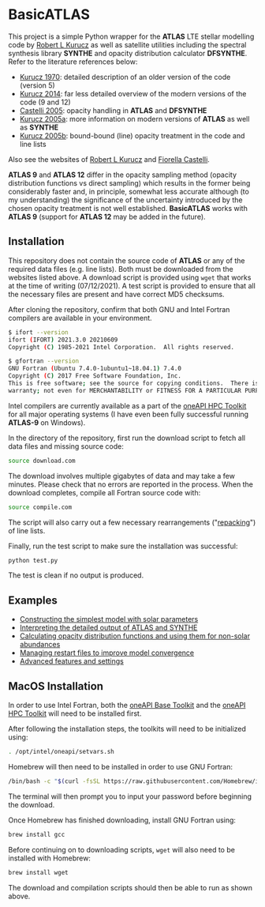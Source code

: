 # BasicATLAS

This project is a simple Python wrapper for the **ATLAS** LTE stellar modelling code by [Robert L Kurucz](http://kurucz.harvard.edu/) as well as satellite utilities including the spectral synthesis library **SYNTHE** and opacity distribution calculator **DFSYNTHE**. Refer to the literature references below:

* [Kurucz 1970](https://ui.adsabs.harvard.edu/abs/1970SAOSR.309.....K/abstract): detailed description of an older version of the code (version 5)
* [Kurucz 2014](https://ui.adsabs.harvard.edu/abs/2014dapb.book...39K/abstract): far less detailed overview of the modern versions of the code (9 and 12)
* [Castelli 2005](https://ui.adsabs.harvard.edu/abs/2005MSAIS...8...34C/abstract): opacity handling in **ATLAS** and **DFSYNTHE**
* [Kurucz 2005a](https://ui.adsabs.harvard.edu/abs/2005MSAIS...8...14K/abstract): more information on modern versions of **ATLAS** as well as **SYNTHE**
* [Kurucz 2005b](https://ui.adsabs.harvard.edu/abs/2005MSAIS...8...86K/abstract): bound-bound (line) opacity treatment in the code and line lists

Also see the websites of [Robert L Kurucz](http://kurucz.harvard.edu/programs.html) and [Fiorella Castelli](https://wwwuser.oats.inaf.it/castelli/).

**ATLAS 9** and **ATLAS 12** differ in the opacity sampling method (opacity distribution functions vs direct sampling) which results in the former being considerably faster and, in principle, somewhat less accurate although (to my understanding) the significance of the uncertainty introduced by the chosen opacity treatment is not well established. **BasicATLAS** works with **ATLAS 9** (support for **ATLAS 12** may be added in the future).

## Installation

This repository does not contain the source code of **ATLAS** or any of the required data files (e.g. line lists). Both must be downloaded from the websites listed above. A download script is provided using `wget` that works at the time of writing (07/12/2021). A test script is provided to ensure that all the necessary files are present and have correct MD5 checksums.

After cloning the repository, confirm that both GNU and Intel Fortran compilers are available in your environment.

```bash
$ ifort --version
ifort (IFORT) 2021.3.0 20210609
Copyright (C) 1985-2021 Intel Corporation.  All rights reserved.

$ gfortran --version
GNU Fortran (Ubuntu 7.4.0-1ubuntu1~18.04.1) 7.4.0
Copyright (C) 2017 Free Software Foundation, Inc.
This is free software; see the source for copying conditions.  There is NO
warranty; not even for MERCHANTABILITY or FITNESS FOR A PARTICULAR PURPOSE.
```

Intel compilers are currently available as a part of the [oneAPI HPC Toolkit](https://software.intel.com/content/www/us/en/develop/tools/oneapi/hpc-toolkit/download.html) for all major operating systems (I have even been fully successful running **ATLAS-9** on Windows).

In the directory of the repository, first run the download script to fetch all data files and missing source code:

```bash
source download.com
```

The download involves multiple gigabytes of data and may take a few minutes. Please check that no errors are reported in the process. When the download completes, compile all Fortran source code with:

```bash
source compile.com
```

The script will also carry out a few necessary rearrangements ("[repacking](https://wwwuser.oats.inaf.it/castelli/sources/dfsynthe.html)") of line lists.

Finally, run the test script to make sure the installation was successful:

```bash
python test.py
```

The test is clean if no output is produced.

## Examples

* [Constructing the simplest model with solar parameters](https://github.com/Roman-UCSD/BasicATLAS/blob/master/examples/sun_model.ipynb)
* [Interpreting the detailed output of ATLAS and SYNTHE](https://github.com/Roman-UCSD/BasicATLAS/blob/master/examples/output.ipynb)
* [Calculating opacity distribution functions and using them for non-solar abundances](https://github.com/Roman-UCSD/BasicATLAS/blob/master/examples/custom_abun.ipynb)
* [Managing restart files to improve model convergence](https://github.com/Roman-UCSD/BasicATLAS/blob/master/examples/restarts.ipynb)
* [Advanced features and settings](https://github.com/Roman-UCSD/BasicATLAS/blob/master/examples/advanced.md)

## MacOS Installation

In order to use Intel Fortran, both the [oneAPI Base Toolkit](https://software.intel.com/content/www/us/en/develop/tools/oneapi/base-toolkit/download.html) and the [oneAPI HPC Toolkit](https://software.intel.com/content/www/us/en/develop/tools/oneapi/hpc-toolkit/download.html) will need to be installed first.

After following the installation steps, the toolkits will need to be initialized using:

```bash
. /opt/intel/oneapi/setvars.sh
```

Homebrew will then need to be installed in order to use GNU Fortran:

```bash
/bin/bash -c "$(curl -fsSL https://raw.githubusercontent.com/Homebrew/install/HEAD/install.sh)"
```

The terminal will then prompt you to input your password before beginning the download. 

Once Homebrew has finished downloading, install GNU Fortran using:

```bash
brew install gcc
```

Before continuing on to downloading scripts, `wget` will also need to be installed with Homebrew:

```bash
brew install wget
```

The download and compilation scripts should then be able to run as shown above.
